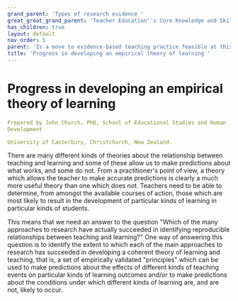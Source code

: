 ```yaml
---
grand_parent: 'Types of research evidence '
great_great_grand_parent: 'Teacher Education''s Core Knowledge and Skills.'
has_children: true
layout: default
nav_order: 5
parent: 'Is a move to evidence-based teaching practice feasible at this time? '
title: 'Progress in developing an empirical theory of learning '
---
```

# Progress in developing an empirical theory of learning


```yaml
Prepared by John Church, PhD, School of Educational Studies and Human
Development

University of Canterbury, Christchurch, New Zealand.
```


There are many different kinds of theories about the relationship
between teaching and learning and some of these allow us to make
predictions about what works, and some do not. From a practitioner's
point of view, a theory which allows the teacher to make accurate
predictions is clearly a much more useful theory than one which does
not. Teachers need to be able to determine, from amongst the available
courses of action, those which are most likely to result in the
development of particular kinds of learning in particular kinds of
students.

This means that we need an answer to the question "Which of the many
approaches to research have actually succeeded in identifying
reproducible relationships between teaching and learning?" One way of
answering this question is to identify the extent to which each of the
main approaches to research has succeeded in developing a coherent
theory of learning and teaching, that is, a set of empirically validated
"principles" which can be used to make predictions about the effects of
different kinds of teaching events on particular kinds of learning
outcomes and/or to make predictions about the conditions under which
different kinds of learning are, and are not, likely to occur.
